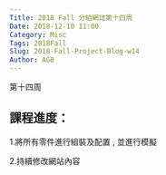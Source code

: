 ```yaml
---
Title: 2018 Fall 分組網誌第十四周
Date: 2018-12-10 11:00
Category: Misc
Tags: 2018Fall
Slug: 2018-Fall-Project-Blog-w14
Author: AG8
---
```


第十四周

<!-- PELICAN_END_SUMMARY -->

課程進度：
----

1.將所有零件進行組裝及配置 , 並進行模擬

2.持續修改網站內容


